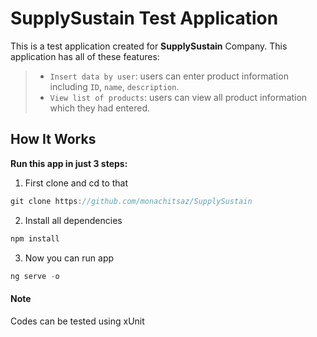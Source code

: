 # SupplySustain Test Application
This is a test application created for **SupplySustain** Company. This application has all of these features:
> - `Insert data by user`: users can enter product information including `ID`, `name`, `description`.
> - `View list of products`: users can view all product information which they had entered.

## How It Works
**Run this app in just 3 steps:**

1. First clone and cd to that
   
```c#
git clone https://github.com/monachitsaz/SupplySustain
```
2. Install all dependencies
   
```c#
npm install
```
3. Now you can run app

```c#
ng serve -o
```
#### Note
Codes can be tested using xUnit
